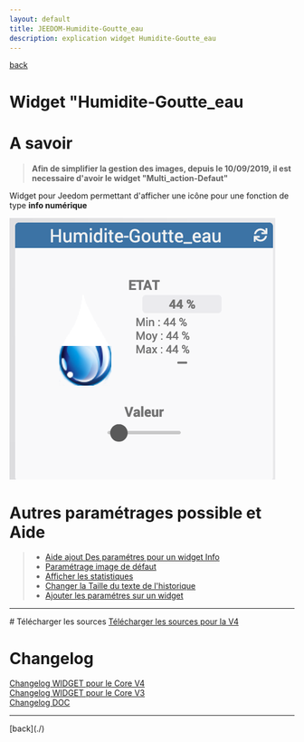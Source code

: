 ```yaml
---
layout: default
title: JEEDOM-Humidite-Goutte_eau
description: explication widget Humidite-Goutte_eau
---
```

[back](./)
# Widget "Humidite-Goutte_eau

# A savoir
<blockquote>
<b>Afin de simplifier la gestion des images, depuis le 10/09/2019, il est necessaire d'avoir le widget "Multi_action-Defaut"</b>
</blockquote>

Widget pour Jeedom permettant d'afficher une icône pour une fonction de type <b>info numérique</b>
<p><img src="../img/RESULTAT_JEEDOM_Humidite_Goutte_eau.png" alt="Resultat" /></p>
 

# Autres paramétrages possible et Aide
<blockquote>
        <ul>
            <li><a href="JEEDOM_AIDE_CONFIG_INFOS.html">Aide ajout Des paramétres pour un widget Info</a></li>
            <li><a href="JEEDOM_AIDE_Error.html">Paramétrage image de défaut</a></li>
            <li><a href="JEEDOM_AIDE_STATS.html">Afficher les statistiques</a></li>
            <li><a href="JEEDOM_AIDE_SIZE.html">Changer la Taille du texte de l'historique</a></li>
            <li><a href="JEEDOM_AIDE_PARA.html">Ajouter les paramétres sur un widget</a></li>
        </ul>
</blockquote>

<hr />
# Télécharger les sources
<a href="https://github.com/JEALG/JEEDOM-Humidite-Goutte_eau/tree/masterv4">Télécharger les sources pour la V4</a><br/>

# Changelog
<a href="https://github.com/JEALG/JEEDOM-Humidite-Goutte_eau/commits/masterv4">Changelog WIDGET pour le Core V4</a><br/>
<a href="https://github.com/JEALG/JEEDOM-Humidite-Goutte_eau/commits/master">Changelog WIDGET pour le Core V3</a><br/>
<a href="https://github.com/JEALG/JEEDOM-Widget_JAG-doc/commits/master">Changelog DOC</a>

<hr />
[back](./)